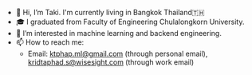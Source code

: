 - 👋 Hi, I’m Taki. I'm currently living in Bangkok Thailand🇹🇭
- 🎓 I graduated from Faculty of Engineering Chulalongkorn University.
- 👀 I’m interested in machine learning and backend engineering.
- 📫 How to reach me:
   - Email: ktphap.ml@gmail.com (through personal email), kridtaphad.s@wisesight.com (through work email)
   

<!---
takipipo/takipipo is a ✨ special ✨ repository because its `README.md` (this file) appears on your GitHub profile.
You can click the Preview link to take a look at your changes.
--->
